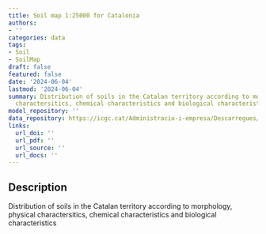 ```yaml
---
title: Soil map 1:25000 for Catalonia
authors:
- ''
categories: data
tags:
- Soil
- SoilMap
draft: false
featured: false
date: '2024-06-04'
lastmod: '2024-06-04'
summary: Distribution of soils in the Catalan territory according to morphology, physical
  charactersitics, chemical characteristics and biological characteristics
model_repository: ''
data_repository: https://icgc.cat/Administracio-i-empresa/Descarregues/Cartografia-geologica-i-geotematica/Cartografia-de-sols/Mapa-de-sols-1-25.000-continu
links:
  url_doi: ''
  url_pdf: ''
  url_source: ''
  url_docs: ''
---
```


## Description

Distribution of soils in the Catalan territory according to morphology, physical charactersitics, chemical characteristics and biological characteristics

